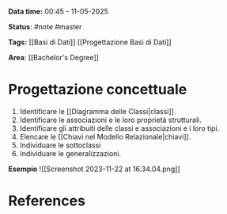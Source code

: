 **Data time:** 00:45 - 11-05-2025

**Status**: #note #master 

**Tags:** [[Basi di Dati]] [[Progettazione Basi di Dati]]

**Area**: [[Bachelor's Degree]]
# Progettazione concettuale

1. Identificare le [[Diagramma delle Classi|classi]].
2. Identificare le associazioni e le loro proprietà strutturali.
3. Identificare gli attribuiti delle classi e associazioni e i loro tipi.
4. Elencare le [[Chiavi nel Modello Relazionale|chiavi]].
5. Individuare le sottoclassi
6. Individuare le generalizzazioni.

**Esempio**
![[Screenshot 2023-11-22 at 16.34.04.png]]

# References
